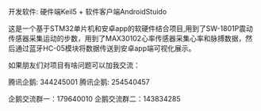 开发软件: 硬件端Keil5 + 软件客户端AndroidStuido

  这是一个基于STM32单片机和安卓app的软硬件结合项目,用到了SW-1801P震动传感器采集运动的步数，用到了MAX30102心率传感器采集心率和脉搏数据，然后通过蓝牙HC-05模块将数据传送到安卓app端可视化展示。


如果朋友们对项目有啥问题可以加我交流：

  腾讯企鹅: 344245001	腾讯企鹅: 254540457

  企鹅交流群一：179640010  企鹅交流群二：143834285
	
